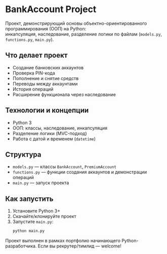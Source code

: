 # BankAccount Project

Проект, демонстрирующий основы объектно-ориентированного программирования (ООП) на Python:  
инкапсуляция, наследование, разделение логики по файлам (`models.py`, `functions.py`, `main.py`).

## Что делает проект

- Создание банковских аккаунтов
- Проверка PIN-кода
- Пополнение и снятие средств
- Переводы между аккаунтами
- История операций
- Расширение функционала через наследование

## Технологии и концепции

- Python 3
- ООП: классы, наследование, инкапсуляция
- Разделение логики (MVC-подход)
- Работа с датой и временем (`datetime`)

## Структура

- `models.py` — классы `BankAccount`, `PremiumAccount`
- `functions.py` — функции создания аккаунтов и демонстрации операций
- `main.py` — запуск проекта

##  Как запустить

1. Установите Python 3+
2. Скачайте/клонируйте проект
3. Запустите `main.py`:
   ```bash
   python main.py
   ```

Проект выполнен в рамках портфолио начинающего Python-разработчика.
Если вы рекрутер/тимлид — welcome!